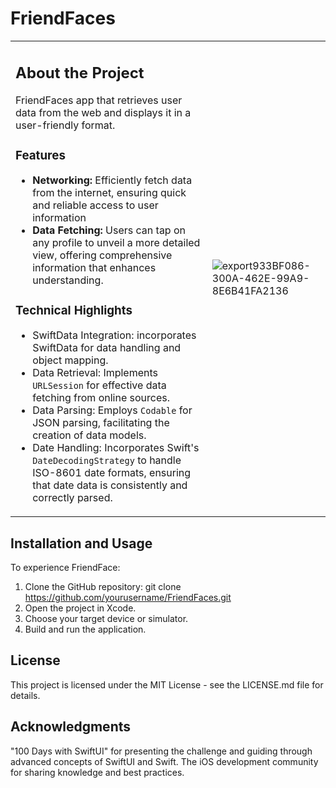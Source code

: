 # FriendFaces

<table>
<tr>
<td>

 ## About the Project
 
 FriendFaces app that retrieves user data from the web and displays it in a user-friendly format.
 
 ### Features
 
 - **Networking:** Efficiently fetch data from the internet, ensuring quick and reliable access to user information
 - **Data Fetching:** Users can tap on any profile to unveil a more detailed view, offering comprehensive information that enhances understanding.
 
 ### Technical Highlights

 - SwiftData Integration: incorporates SwiftData for data handling and object mapping.
 - Data Retrieval: Implements `URLSession` for effective data fetching from online sources.
 - Data Parsing: Employs `Codable` for JSON parsing, facilitating the creation of data models.
 - Date Handling: Incorporates Swift's `DateDecodingStrategy` to handle ISO-8601 date formats, ensuring that date data is consistently and correctly parsed.
  
</td>
<td>

![export933BF086-300A-462E-99A9-8E6B41FA2136](https://github.com/ricardonovelot/FriendFaces/assets/84286086/f37784ef-9b1b-4041-acd3-60b0e5da563a)

</td>
</tr>
</table>

## Installation and Usage

To experience FriendFace:

1. Clone the GitHub repository: git clone https://github.com/yourusername/FriendFaces.git
2. Open the project in Xcode.
3. Choose your target device or simulator.
4. Build and run the application.

## License

This project is licensed under the MIT License - see the LICENSE.md file for details.

## Acknowledgments

"100 Days with SwiftUI" for presenting the challenge and guiding through advanced concepts of SwiftUI and Swift.
The iOS development community for sharing knowledge and best practices.

